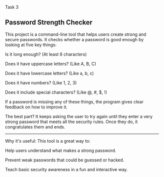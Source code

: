Task 3

Password Strength Checker 
----------------------------------------------------------------------------------

This project is a command-line tool that helps users create strong and secure passwords. It checks whether a password is good enough by looking at five key things:

Is it long enough? (At least 8 characters)

Does it have uppercase letters? (Like A, B, C)

Does it have lowercase letters? (Like a, b, c)

Does it have numbers? (Like 1, 2, 3)

Does it include special characters? (Like @, #, $, !)

If a password is missing any of these things, the program gives clear feedback on how to improve it.

The best part? It keeps asking the user to try again until they enter a very strong password that meets all the security rules. Once they do, it congratulates them and ends.

----------------------------------------------------------------------------------

 Why it's useful:
This tool is a great way to:

Help users understand what makes a strong password.

Prevent weak passwords that could be guessed or hacked.

Teach basic security awareness in a fun and interactive way.